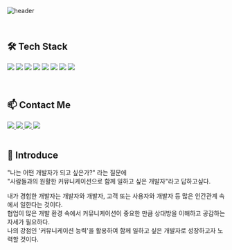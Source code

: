 ![header](https://capsule-render.vercel.app/api?type=Cylinder&color=auto&height=100&section=header&text=Welcome%20&fontSize=70&desc=Juny%20Github%20Profile&descSize=20&descAlignY=90&animation=twinkling)

<br>

## 🛠️ Tech Stack
<div>
  <img src="https://img.shields.io/badge/React-61DAFB?style=for-the-badge&logo=react&logoColor=black">
  <img src="https://img.shields.io/badge/TypeScript-3178C6?style=for-the-badge&logo=typescript&logoColor=black">
  <img src="https://img.shields.io/badge/JavaScript-F7DF1E?style=for-the-badge&logo=javascript&logoColor=black">
  <img src="https://img.shields.io/badge/HTML-E34F26?style=for-the-badge&logo=html5&logoColor=white">
  <img src="https://img.shields.io/badge/CSS-1572B6?style=for-the-badge&logo=css3&logoColor=white">
  <img src="https://img.shields.io/badge/Mui-007FFF?style=for-the-badge&logo=mui&logoColor=white">
  <img src="https://img.shields.io/badge/BootStrap-7952B3?style=for-the-badge&logo=bootstrap&logoColor=white">
  <img src="https://img.shields.io/badge/Github-181717?style=for-the-badge&logo=github&logoColor=white">
</div>

<br>
<br>

## 📫 Contact Me

<a href="https://juny0429.github.io/pjy-portfolio/" target="_blank">
  <img src="https://img.shields.io/badge/Web%20Portfolio-EA4AAA?style=flat-square&logo=githubsponsors&logoColor=white"/>
</a>

<a href="https://velog.io/@juny_0429" target="_blank">
  <img src="https://img.shields.io/badge/Velog-20C997?style=flat-square&logo=Velog&logoColor=white"/>
</a>

<a href="https://www.notion.so/juny0429/3ec094dd396841e58d779dea79fed9de" target="_blank">
  <img src="https://img.shields.io/badge/박준영%20이력서-73398D?style=flat-square&logo=notion&logoColor=white"/>
</a>

<a href="https://www.notion.so/Juny-DevNote-cfb53ea770cc4828a2aad5e97b5fd968?pvs=4" target="_blank">
  <img src="https://img.shields.io/badge/Notion%20DevNote-000000?style=flat-square&logo=notion&logoColor=white"/>
</a>

<br>
<br>

## 🥑 Introduce

"나는 어떤 개발자가 되고 싶은가?" 라는 질문에
<br>
"사람들과의 원활한 커뮤니케이션으로 함께 일하고 싶은 개발자"라고 답하고싶다.

내가 경험한 개발자는 개발자와 개발자, 고객 또는 사용자와 개발자 등 많은 인간관계 속에서 일한다는 것이다.   
협업이 많은 개발 환경 속에서 커뮤니케이션이 중요한 만큼 상대방을 이해하고 공감하는 자세가 필요하다.
<br>
나의 강점인 '커뮤니케이션 능력'을 활용하여 함께 일하고 싶은 개발자로 성장하고자 노력할 것이다.




<!--
**juny0429/juny0429** is a ✨ _special_ ✨ repository because its `README.md` (this file) appears on your GitHub profile.

Here are some ideas to get you started:

- 🔭 I’m currently working on ...
- 🌱 I’m currently learning ...
- 👯 I’m looking to collaborate on ...
- 🤔 I’m looking for help with ...
- 💬 Ask me about ...
- 📫 How to reach me: ...
- 😄 Pronouns: ...
- ⚡ Fun fact: ...
-->
